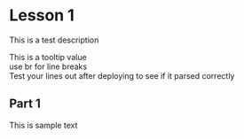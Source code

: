 # Lesson 1

This is a test description

<Tooltip label="Hover over me"><Content slot-key="definition"/>
<span>
This is a tooltip value
<br>
use br for line breaks
<br>
Test your lines out after deploying to see if it parsed correctly
</span>
</Tooltip>

## Part 1
This is sample text
